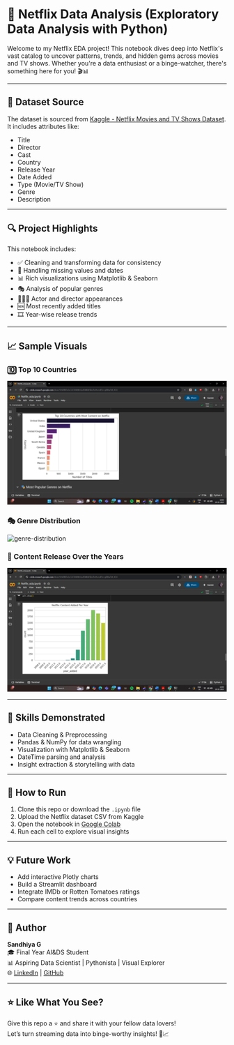 # 🍿 Netflix Data Analysis (Exploratory Data Analysis with Python)

Welcome to my Netflix EDA project! This notebook dives deep into Netflix's vast catalog to uncover patterns, trends, and hidden gems across movies and TV shows. Whether you're a data enthusiast or a binge-watcher, there's something here for you! 🎬📊

---

## 📌 Dataset Source

The dataset is sourced from [Kaggle - Netflix Movies and TV Shows Dataset](https://www.kaggle.com/datasets/shivamb/netflix-shows).  
It includes attributes like:
- Title
- Director
- Cast
- Country
- Release Year
- Date Added
- Type (Movie/TV Show)
- Genre
- Description

---

## 🔍 Project Highlights

This notebook includes:

- ✅ Cleaning and transforming data for consistency
- 🔢 Handling missing values and dates
- 📊 Rich visualizations using Matplotlib & Seaborn
- 🎭 Analysis of popular genres
- 🧑‍🤝‍🧑 Actor and director appearances
- 🆕 Most recently added titles
- 🎞️ Year-wise release trends

---

## 📈 Sample Visuals

### 🔟 Top 10 Countries
![recent-titles](images/top10countries.png)

### 🎭 Genre Distribution
![genre-distribution](images/top10genre.png)

### 📅 Content Release Over the Years
![release-years](images/contentperyear.png)

---

## 🧠 Skills Demonstrated

- Data Cleaning & Preprocessing
- Pandas & NumPy for data wrangling
- Visualization with Matplotlib & Seaborn
- DateTime parsing and analysis
- Insight extraction & storytelling with data

---

## 🚀 How to Run

1. Clone this repo or download the `.ipynb` file  
2. Upload the Netflix dataset CSV from Kaggle  
3. Open the notebook in [Google Colab](https://colab.research.google.com/)  
4. Run each cell to explore visual insights

---

## 💡 Future Work

- Add interactive Plotly charts  
- Build a Streamlit dashboard  
- Integrate IMDb or Rotten Tomatoes ratings  
- Compare content trends across countries  

---

## 👤 Author

**Sandhiya G**  
🎓 Final Year AI&DS Student  
📊 Aspiring Data Scientist | Pythonista | Visual Explorer  
🌐 [LinkedIn](https://www.linkedin.com/in/sandhiya-govind-4043382b8/) | [GitHub](https://github.com/sandhiyagovind)

---

## ⭐ Like What You See?

Give this repo a ⭐ and share it with your fellow data lovers!  
Let’s turn streaming data into binge-worthy insights! 🍿📈
